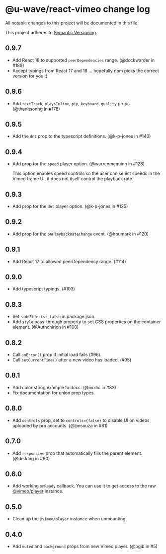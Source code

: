 # @u-wave/react-vimeo change log

All notable changes to this project will be documented in this file.

This project adheres to [Semantic Versioning](http://semver.org/).

## 0.9.7
 * Add React 18 to supported `peerDependencies` range. (@dockwarder in #189)
 * Accept typings from React 17 and 18 … hopefully npm picks the correct version for you :)

## 0.9.6
 * Add `textTrack`, `playsInline`, `pip`, `keyboard`, `quality` props. (@thanhsonng in #178)

## 0.9.5
 * Add the `dnt` prop to the typescript definitions. (@k-p-jones in #140)

## 0.9.4
 * Add prop for the `speed` player option. (@warrenmcquinn in #128)

   This option enables speed controls so the user can select speeds in the Vimeo frame UI,
   it does not itself control the playback rate.

## 0.9.3
 * Add prop for the `dnt` player option. (@k-p-jones in #125)

## 0.9.2
 * Add prop for the `onPlaybackRateChange` event. (@houmark in #120)

## 0.9.1
 * Add React 17 to allowed peerDependency range. (#114)

## 0.9.0
 * Add typescript typings. (#103)

## 0.8.3
 * Set `sideEffects: false` in package.json.
 * Add `style` pass-through property to set CSS properties on the container element. (@Authchirion in #100)

## 0.8.2
 * Call `onError()` prop if initial load fails (#96).
 * Call `setCurrentTime()` after a new video has loaded. (#95)

## 0.8.1
 * Add color string example to docs. (@ivoilic in #82)
 * Fix documentation for union prop types.

## 0.8.0
 * Add `controls` prop, set to `controls={false}` to disable UI on videos uploaded by pro accounts. (@ljmsouza in #81)

## 0.7.0
 * Add `responsive` prop that automatically fills the parent element. (@deJong in #80)

## 0.6.0
 * Add working `onReady` callback. You can use it to get access to the raw [@vimeo/player](https://github.com/vimeo/player.js) instance.

## 0.5.0
 * Clean up the `@vimeo/player` instance when unmounting.

## 0.4.0
 * Add `muted` and `background` props from new Vimeo player. (@pgib in #5)
